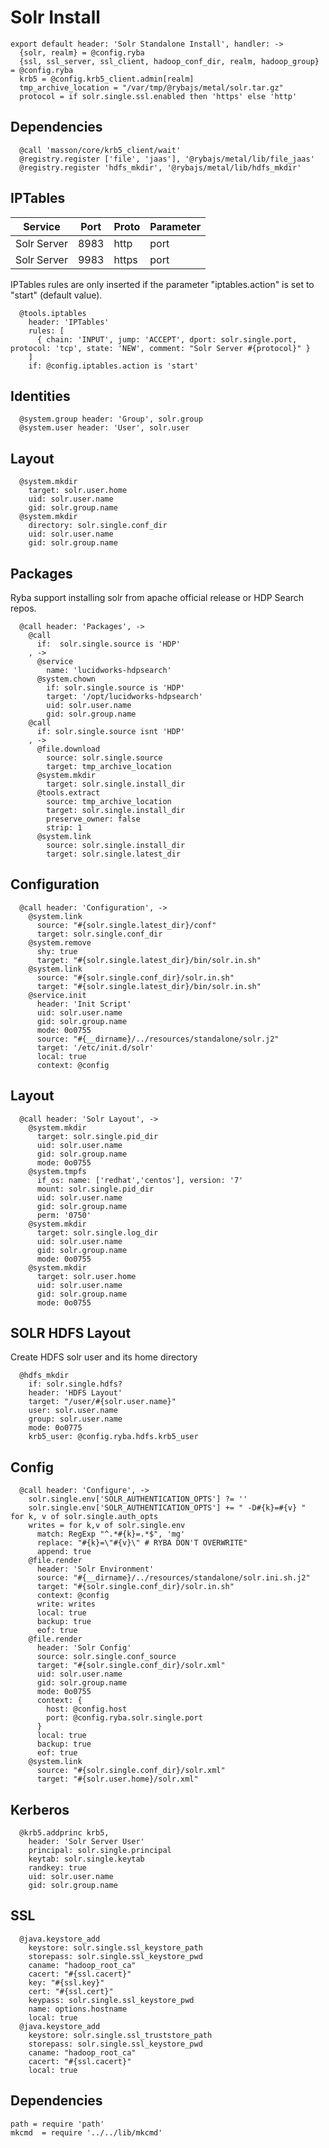 
# Solr Install

    export default header: 'Solr Standalone Install', handler: ->
      {solr, realm} = @config.ryba
      {ssl, ssl_server, ssl_client, hadoop_conf_dir, realm, hadoop_group} = @config.ryba
      krb5 = @config.krb5_client.admin[realm]
      tmp_archive_location = "/var/tmp/@rybajs/metal/solr.tar.gz"
      protocol = if solr.single.ssl.enabled then 'https' else 'http'

## Dependencies

      @call 'masson/core/krb5_client/wait'
      @registry.register ['file', 'jaas'], '@rybajs/metal/lib/file_jaas'
      @registry.register 'hdfs_mkdir', '@rybajs/metal/lib/hdfs_mkdir'

## IPTables

| Service      | Port  | Proto       | Parameter          |
|--------------|-------|-------------|--------------------|
| Solr Server  | 8983  | http        | port               |
| Solr Server  | 9983  | https       | port               |

IPTables rules are only inserted if the parameter "iptables.action" is set to
"start" (default value).

      @tools.iptables
        header: 'IPTables'
        rules: [
          { chain: 'INPUT', jump: 'ACCEPT', dport: solr.single.port, protocol: 'tcp', state: 'NEW', comment: "Solr Server #{protocol}" }
        ]
        if: @config.iptables.action is 'start'

## Identities

      @system.group header: 'Group', solr.group
      @system.user header: 'User', solr.user

## Layout

      @system.mkdir
        target: solr.user.home
        uid: solr.user.name
        gid: solr.group.name
      @system.mkdir
        directory: solr.single.conf_dir
        uid: solr.user.name
        gid: solr.group.name

## Packages

Ryba support installing solr from apache official release or HDP Search repos.

      @call header: 'Packages', ->
        @call
          if:  solr.single.source is 'HDP'
        , ->
          @service
            name: 'lucidworks-hdpsearch'
          @system.chown
            if: solr.single.source is 'HDP'
            target: '/opt/lucidworks-hdpsearch'
            uid: solr.user.name
            gid: solr.group.name
        @call
          if: solr.single.source isnt 'HDP'
        , ->
          @file.download
            source: solr.single.source
            target: tmp_archive_location
          @system.mkdir
            target: solr.single.install_dir
          @tools.extract
            source: tmp_archive_location
            target: solr.single.install_dir
            preserve_owner: false
            strip: 1
          @system.link
            source: solr.single.install_dir
            target: solr.single.latest_dir

## Configuration

      @call header: 'Configuration', ->
        @system.link
          source: "#{solr.single.latest_dir}/conf"
          target: solr.single.conf_dir
        @system.remove
          shy: true
          target: "#{solr.single.latest_dir}/bin/solr.in.sh"
        @system.link
          source: "#{solr.single.conf_dir}/solr.in.sh"
          target: "#{solr.single.latest_dir}/bin/solr.in.sh"
        @service.init
          header: 'Init Script'
          uid: solr.user.name
          gid: solr.group.name
          mode: 0o0755
          source: "#{__dirname}/../resources/standalone/solr.j2"
          target: '/etc/init.d/solr'
          local: true
          context: @config

## Layout

      @call header: 'Solr Layout', ->
        @system.mkdir
          target: solr.single.pid_dir
          uid: solr.user.name
          gid: solr.group.name
          mode: 0o0755
        @system.tmpfs
          if_os: name: ['redhat','centos'], version: '7'
          mount: solr.single.pid_dir
          uid: solr.user.name
          gid: solr.group.name
          perm: '0750'
        @system.mkdir
          target: solr.single.log_dir
          uid: solr.user.name
          gid: solr.group.name
          mode: 0o0755
        @system.mkdir
          target: solr.user.home
          uid: solr.user.name
          gid: solr.group.name
          mode: 0o0755

## SOLR HDFS Layout
Create HDFS solr user and its home directory

      @hdfs_mkdir
        if: solr.single.hdfs?
        header: 'HDFS Layout'
        target: "/user/#{solr.user.name}"
        user: solr.user.name
        group: solr.user.name
        mode: 0o0775
        krb5_user: @config.ryba.hdfs.krb5_user

## Config

      @call header: 'Configure', ->
        solr.single.env['SOLR_AUTHENTICATION_OPTS'] ?= ''
        solr.single.env['SOLR_AUTHENTICATION_OPTS'] += " -D#{k}=#{v} "  for k, v of solr.single.auth_opts
        writes = for k,v of solr.single.env
          match: RegExp "^.*#{k}=.*$", 'mg'
          replace: "#{k}=\"#{v}\" # RYBA DON'T OVERWRITE"
          append: true
        @file.render
          header: 'Solr Environment'
          source: "#{__dirname}/../resources/standalone/solr.ini.sh.j2"
          target: "#{solr.single.conf_dir}/solr.in.sh"
          context: @config
          write: writes
          local: true
          backup: true
          eof: true
        @file.render
          header: 'Solr Config'
          source: solr.single.conf_source
          target: "#{solr.single.conf_dir}/solr.xml"
          uid: solr.user.name
          gid: solr.group.name
          mode: 0o0755
          context: {
            host: @config.host
            port: @config.ryba.solr.single.port
          }
          local: true
          backup: true
          eof: true
        @system.link
          source: "#{solr.single.conf_dir}/solr.xml"
          target: "#{solr.user.home}/solr.xml"

## Kerberos

      @krb5.addprinc krb5,
        header: 'Solr Server User'
        principal: solr.single.principal
        keytab: solr.single.keytab
        randkey: true
        uid: solr.user.name
        gid: solr.group.name

## SSL

      @java.keystore_add
        keystore: solr.single.ssl_keystore_path
        storepass: solr.single.ssl_keystore_pwd
        caname: "hadoop_root_ca"
        cacert: "#{ssl.cacert}"
        key: "#{ssl.key}"
        cert: "#{ssl.cert}"
        keypass: solr.single.ssl_keystore_pwd
        name: options.hostname
        local: true
      @java.keystore_add
        keystore: solr.single.ssl_truststore_path
        storepass: solr.single.ssl_keystore_pwd
        caname: "hadoop_root_ca"
        cacert: "#{ssl.cacert}"
        local: true

## Dependencies

    path = require 'path'
    mkcmd  = require '../../lib/mkcmd'
